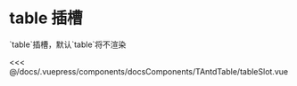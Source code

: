 # table 插槽

<common-code-format>
  <docsComponents-TAntdTable-tableSlot slot="source"></docsComponents-TAntdTable-tableSlot>
  `table`插槽，默认`table`将不渲染

<<< @/docs/.vuepress/components/docsComponents/TAntdTable/tableSlot.vue
</common-code-format>